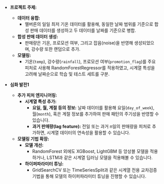 - **프로젝트 주제:**
    - **데이터 융합:**
        - 멜버른의 일일 최저 기온 데이터를 활용해, 동일한 날짜 범위를 기준으로 합성 판매 데이터를 생성하고 두 데이터를 날짜를 기준으로 병합.
    - **합성 판매 데이터 생성:**
        - 판매량은 기온, 프로모션 여부, 그리고 잡음(noise)을 반영해 생성되었으며, 강수량 또한 랜덤으로 추가.
    - **모델링:**
        - 기온(`temp`), 강수량(`rainfall`), 프로모션 여부(`promotion_flag`)를 주요 피처로 사용해 RandomForestRegressor를 적용하였고, 시계열 특성을 고려해 날짜순으로 학습 및 테스트 세트를 구분.
          
- **심화 발전1**
  - **추가 피처 엔지니어링:**
    - **시계열 특성 추가:**
        - **요일, 월, 계절 등의 정보:** 날짜 데이터를 활용해 요일(`day_of_week`), 월(`month`), 혹은 계절 정보를 추가하여 판매 패턴의 주기성을 반영할 수 있습니다.
        - **과거 판매량(lag feature):** 전일 또는 과거 n일의 판매량을 피처로 추가하면, 시계열 데이터의 연속성을 활용할 수 있습니다.
  - **모델링 기법 확장:**
    - **모델 개선:**
        - RandomForest 외에도 XGBoost, LightGBM 등 앙상블 모델을 적용하거나, LSTM과 같은 시계열 딥러닝 모델을 적용해볼 수 있습니다.
    - **하이퍼파라미터 튜닝:**
        - GridSearchCV 또는 TimeSeriesSplit과 같은 시계열 전용 교차검증 기법을 통해 모델의 하이퍼파라미터 튜닝을 진행할 수 있습니다.
